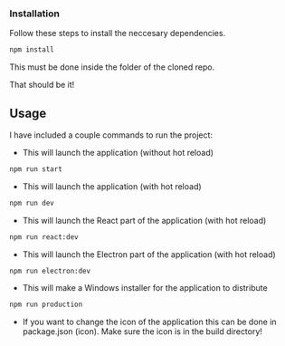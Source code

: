 ### Installation

Follow these steps to install the neccesary dependencies.

```sh
npm install
```

This must be done inside the folder of the cloned repo.

That should be it!

## Usage

I have included a couple commands to run the project:

- This will launch the application (without hot reload)

```sh
npm run start
```

- This will launch the application (with hot reload)

```sh
npm run dev
```

- This will launch the React part of the application (with hot reload)

```sh
npm run react:dev
```

- This will launch the Electron part of the application (with hot reload)

```sh
npm run electron:dev
```

- This will make a Windows installer for the application to distribute

```sh
npm run production
```

- If you want to change the icon of the application this can be done in package.json (icon). Make sure the icon is in the build directory!
